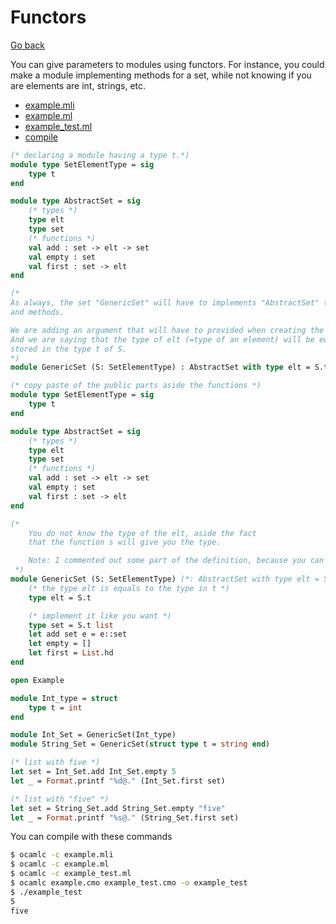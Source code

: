 # Functors

[Go back](../index.md#advanced-concepts)

You can give parameters to modules using functors. For instance, you could make a module implementing methods for a set, while not knowing if you are elements are int, strings, etc.

<ul class="nav nav-tabs">
    <li class="nav-item">
        <a href="#mli" class="nav-link tab-link active" data-bs-toggle="tab">example.mli</a>
    </li>
    <li class="nav-item">
        <a href="#ml" class="nav-link tab-link" data-bs-toggle="tab">example.ml</a>
    </li>
    <li class="nav-item">
        <a href="#run" class="nav-link tab-link" data-bs-toggle="tab">example_test.ml</a>
    </li>
	<li class="nav-item">
		<a href="#compile" class="nav-link tab-link" data-bs-toggle="tab">compile</a>
	</li>
</ul>
<div class="tab-content">
<div class="tab-pane fade show active" id="mli">

```ocaml
(* declaring a module having a type t.*)
module type SetElementType = sig
	type t
end

module type AbstractSet = sig
	(* types *)
	type elt
    type set
    (* functions *)
    val add : set -> elt -> set
	val empty : set
    val first : set -> elt
end

(*
As always, the set "GenericSet" will have to implements "AbstractSet" types
and methods.

We are adding an argument that will have to provided when creating the generic set: S.
And we are saying that the type of elt (=type of an element) will be equals to the type
stored in the type t of S.
*)
module GenericSet (S: SetElementType) : AbstractSet with type elt = S.t
```
</div>
<div class="tab-pane fade" id="ml">

```ocaml
(* copy paste of the public parts aside the functions *)
module type SetElementType = sig
	type t
end

module type AbstractSet = sig
	(* types *)
	type elt
    type set
    (* functions *)
    val add : set -> elt -> set
	val empty : set
    val first : set -> elt
end

(*
	You do not know the type of the elt, aside the fact
	that the function s will give you the type.

	Note: I commented out some part of the definition, because you can remove it inside the .ml
 *)
module GenericSet (S: SetElementType) (*: AbstractSet with type elt = S.t*) = struct
	(* the type elt is equals to the type in t *)
	type elt = S.t

	(* implement it like you want *)
	type set = S.t list
	let add set e = e::set
	let empty = []
    let first = List.hd
end
```
</div>
<div class="tab-pane fade" id="run">

```ocaml
open Example

module Int_type = struct
	type t = int
end

module Int_Set = GenericSet(Int_type)
module String_Set = GenericSet(struct type t = string end)

(* list with five *)
let set = Int_Set.add Int_Set.empty 5
let _ = Format.printf "%d@." (Int_Set.first set)

(* list with "five" *)
let set = String_Set.add String_Set.empty "five"
let _ = Format.printf "%s@." (String_Set.first set)
```
</div>
<div class="tab-pane fade" id="compile">

<p class="pt-3">You can compile with these commands</p>

```bash
$ ocamlc -c example.mli
$ ocamlc -c example.ml
$ ocamlc -c example_test.ml
$ ocamlc example.cmo example_test.cmo -o example_test
$ ./example_test
5
five
```
</div>
</div>